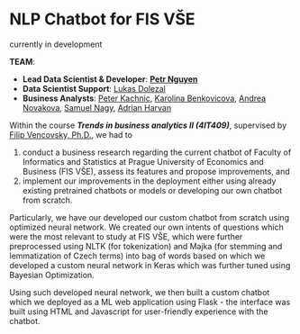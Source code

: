 # NLP Chatbot for FIS VŠE
currently in development

**TEAM**:
   - **Lead Data Scientist & Developer**: [**Petr Nguyen**](https://www.linkedin.com/in/petr-ngn/)
   - **Data Scientist Support**: [Lukas Dolezal](https://www.linkedin.com/in/lukas-dolezal75/)
   - **Business Analysts**: [Peter Kachnic](https://www.linkedin.com/in/peterkachnic/), [Karolina Benkovicova](https://www.linkedin.com/in/karolina-benkovicova-460/), [Andrea Novakova](https://www.linkedin.com/in/andrea-novakova/), [Samuel Nagy](https://www.linkedin.com/in/samuel-nagy-a31b51113/), [Adrian Harvan](https://www.linkedin.com/in/adrian-harvan/)
   
Within the course __*Trends in business analytics II (4IT409)*__, supervised by [Filip Vencovsky, Ph.D.](https://www.linkedin.com/in/filipvencovsky/), we had to
1. conduct a business research regarding the current chatbot of Faculty of Informatics and Statistics at Prague University of Economics and Business (FIS VŠE), assess its features and propose improvements, and
2. implement our improvements in the deployment either using already existing pretrained chatbots or models or developing our own chatbot from scratch.

Particularly, we have our developed our custom chatbot from scratch using optimized neural network. We created our own intents of questions which were the most relevant to study at FIS VŠE, which were further preprocessed using NLTK (for tokenization) and Majka (for stemming and lemmatization of Czech terms) into bag of words based on which we developed a custom neural network in Keras which was further tuned using Bayesian Optimization.

Using such developed neural network, we then built a custom chatbot which we deployed as a ML web application using Flask - the interface was built using HTML and Javascript for user-friendly experience with the chatbot.


